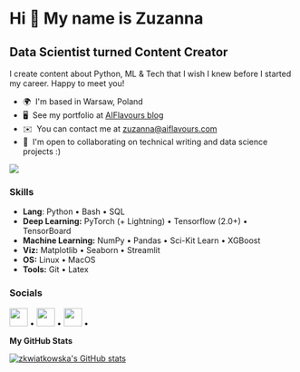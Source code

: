 Hi 👋 My name is Zuzanna 
========================  
Data Scientist turned Content Creator 
-------------------------------------  

I create content about Python, ML & Tech that I wish I knew before I started my career. Happy to meet you!  

* 🌍  I'm based in Warsaw, Poland
* 🖥️  See my portfolio at [AIFlavours blog](http://aiflavours.com) 
* ✉️  You can contact me at [zuzanna@aiflavours.com](mailto:zuzanna@aiflavours.com) 
* 🤝  I'm open to collaborating on technical writing and data science projects :)

<a href="https://www.twitter.com/aiflavours" target="_blank" rel="noreferrer"><img src="https://img.shields.io/twitter/follow/aiflavours?logo=twitter&style=for-the-badge&color=0891b2&labelColor=1c1917" /></a>

### Skills

* **Lang**: Python • Bash • SQL
* **Deep Learning:** PyTorch (+ Lightning) • Tensorflow (2.0+) • TensorBoard
* **Machine Learning:** NumPy • Pandas • Sci-Kit Learn • XGBoost
* **Viz:** Matplotlib • Seaborn • Streamlit
* **OS:** Linux • MacOS
* **Tools:** Git • Latex

 ### Socials  
 
 <p align="left"> 
  <a href="https://www.linkedin.com/in/zkwiatkowska" target="_blank" rel="noreferrer"><img src="https://raw.githubusercontent.com/danielcranney/readme-generator/main/public/icons/socials/linkedin.svg" width="32" height="32" /></a> •
  <a href="https://aiflavours.com/feed" target="_blank" rel="noreferrer"><img src="https://raw.githubusercontent.com/danielcranney/readme-generator/main/public/icons/socials/rss.svg" width="32" height="32" /></a> • 
  <a href="https://www.twitter.com/aiflavours" target="_blank" rel="noreferrer"><img src="https://raw.githubusercontent.com/danielcranney/readme-generator/main/public/icons/socials/twitter.svg" width="32" height="32" /></a> •
</p>

<b>My GitHub Stats</b>

<a href="http://www.github.com/zkwiatkowska"><img src="https://github-readme-stats.vercel.app/api?username=zkwiatkowska&show_icons=true&hide=issues,&count_private=true&title_color=0891b2&text_color=ffffff&icon_color=0891b2&bg_color=1c1917&hide_border=true&show_icons=true" alt="zkwiatkowska's GitHub stats" /></a>
